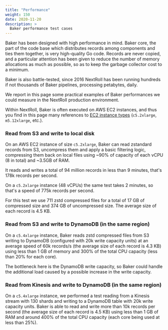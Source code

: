 ```yaml
---
title: "Performance"
weight: 150
date: 2020-11-20
description: >
  Baker performance test cases
---
```


Baker has been designed with high performance in mind. Baker core, the part of the code base
which distributes records among components and ties them together, is very high-quality Go code.
Records are never copied, and a particular attention has been given to reduce the number of
memory allocations as much as possible, so as to keep the garbage collector cost to a minimum.

Baker is also battle-tested, since 2016 NextRoll has been running hundreds if not thousands
of Baker pipelines, processing petabytes, daily.

We report in this page some practical examples of Baker performances we could measure in the
NextRoll production environment.

Within NextRoll, Baker is often executed on AWS EC2 instances, and thus you find in this page
many references to
[EC2 instance types](https://aws.amazon.com/ec2/instance-types/) (`c5.2xlarge`, `m5.12xlarge`, etc.).

### Read from S3 and write to local disk

On an AWS EC2 instance of size `c5.2xlarge`, Baker can read zstandard records from S3, uncompress
them and apply a basic filtering logic, compressing them back on local files using ~90% of capacity
of each vCPU (8 in total) and
~3.5GB of RAM.  

It reads and writes a total of 94 million records in less than 9 minutes, that's 178k records per
second.

On a `c5.2xlarge` instance (48 vCPUs) the same test takes 2 minutes, so that's a speed of 775k
records per second.

For this test we use 711 zstd compressed files for a total of 17 GB of compressed size and 374 GB
of uncompressed size. The average size of each record is 4.5 KB.

### Read from S3 and write to DynamoDB (in the same region)

On a `c5.4xlarge` instance, Baker reads zstd compressed files from S3 writing to DynamoDB
(configured with 20k write capacity units) at an average speed of 60k records/s (the average size of
each record is 4.3 KB) using less than 1 GB of memory and 300% of the total CPU capacity (less than
20% for each core).

The bottleneck here is the DynamoDB write capacity, so Baker could handle the additional load caused
by a possible increase in the write capacity.

### Read from Kinesis and write to DynamoDB (in the same region)

On a `c5.4xlarge` instance, we performed a test reading from a Kinesis stream with 130 shards and
writing to a DynamoDB table with 20k write capacity units. Baker is able to read and write more
than 10k records per second (the average size of each record is 4.5 KB) using less than 1 GB of RAM
and around 400% of the total CPU capacity (each core being used at less than 25%).
